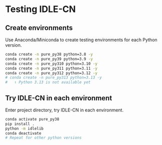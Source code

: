 # Testing IDLE-CN

## Create environments

Use Anaconda/Miniconda to create testing environments for each Python version.
```bash
conda create -n pure_py38 python=3.8 -y
conda create -n pure_py39 python=3.9 -y
conda create -n pure_py310 python=3.10 -y
conda create -n pure_py311 python=3.11 -y
conda create -n pure_py312 python=3.12 -y
# conda create -n pure_py313 python=3.13 -y
#   ↑ Python 3.13 is not available yet
```

## Try IDLE-CN in each environment

Enter project directory, try IDLE-CN in each environment.
```bash
conda activate pure_py38
pip install .
python -m idlelib
conda deactivate
# Repeat for other python versions
```